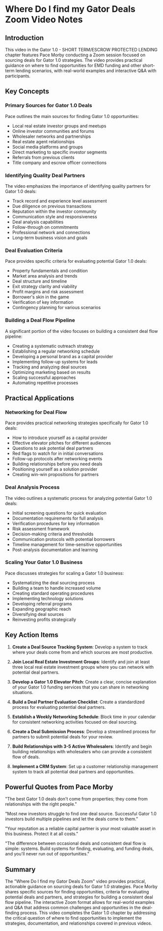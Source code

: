 # Where Do I find my Gator Deals Zoom Video Notes

## Introduction

This video in the Gator 1.0 - SHORT TERM/ESCROW PROTECTED LENDING chapter features Pace Morby conducting a Zoom session focused on sourcing deals for Gator 1.0 strategies. The video provides practical guidance on where to find opportunities for EMD funding and other short-term lending scenarios, with real-world examples and interactive Q&A with participants.

## Key Concepts

### Primary Sources for Gator 1.0 Deals

Pace outlines the main sources for finding Gator 1.0 opportunities:

- Local real estate investor groups and meetups
- Online investor communities and forums
- Wholesaler networks and partnerships
- Real estate agent relationships
- Social media platforms and groups
- Direct marketing to specific investor segments
- Referrals from previous clients
- Title company and escrow officer connections

### Identifying Quality Deal Partners

The video emphasizes the importance of identifying quality partners for Gator 1.0 deals:

- Track record and experience level assessment
- Due diligence on previous transactions
- Reputation within the investor community
- Communication style and responsiveness
- Deal analysis capabilities
- Follow-through on commitments
- Professional network and connections
- Long-term business vision and goals

### Deal Evaluation Criteria

Pace provides specific criteria for evaluating potential Gator 1.0 deals:

- Property fundamentals and condition
- Market area analysis and trends
- Deal structure and timeline
- Exit strategy clarity and viability
- Profit margins and risk assessment
- Borrower's skin in the game
- Verification of key information
- Contingency planning for various scenarios

### Building a Deal Flow Pipeline

A significant portion of the video focuses on building a consistent deal flow pipeline:

- Creating a systematic outreach strategy
- Establishing a regular networking schedule
- Developing a personal brand as a capital provider
- Implementing follow-up systems for leads
- Tracking and analyzing deal sources
- Optimizing marketing based on results
- Scaling successful approaches
- Automating repetitive processes

## Practical Applications

### Networking for Deal Flow

Pace provides practical networking strategies specifically for Gator 1.0 deals:

- How to introduce yourself as a capital provider
- Effective elevator pitches for different audiences
- Questions to ask potential deal partners
- Red flags to watch for in initial conversations
- Follow-up protocols after networking events
- Building relationships before you need deals
- Positioning yourself as a solution provider
- Creating win-win propositions for partners

### Deal Analysis Process

The video outlines a systematic process for analyzing potential Gator 1.0 deals:

- Initial screening questions for quick evaluation
- Documentation requirements for full analysis
- Verification procedures for key information
- Risk assessment framework
- Decision-making criteria and thresholds
- Communication protocols with potential borrowers
- Timeline management for time-sensitive opportunities
- Post-analysis documentation and learning

### Scaling Your Gator 1.0 Business

Pace discusses strategies for scaling a Gator 1.0 business:

- Systematizing the deal sourcing process
- Building a team to handle increased volume
- Creating standard operating procedures
- Implementing technology solutions
- Developing referral programs
- Expanding geographic reach
- Diversifying deal sources
- Reinvesting profits strategically

## Key Action Items

1. **Create a Deal Source Tracking System**: Develop a system to track where your deals come from and which sources are most productive.

2. **Join Local Real Estate Investment Groups**: Identify and join at least three local real estate investment groups where you can network with potential deal partners.

3. **Develop a Gator 1.0 Elevator Pitch**: Create a clear, concise explanation of your Gator 1.0 funding services that you can share in networking situations.

4. **Build a Deal Partner Evaluation Checklist**: Create a standardized process for evaluating potential deal partners.

5. **Establish a Weekly Networking Schedule**: Block time in your calendar for consistent networking activities focused on deal sourcing.

6. **Create a Deal Submission Process**: Develop a streamlined process for partners to submit potential deals for your review.

7. **Build Relationships with 3-5 Active Wholesalers**: Identify and begin building relationships with wholesalers who can provide a consistent flow of deals.

8. **Implement a CRM System**: Set up a customer relationship management system to track all potential deal partners and opportunities.

## Powerful Quotes from Pace Morby

"The best Gator 1.0 deals don't come from properties; they come from relationships with the right people."

"Most new investors struggle to find one deal source. Successful Gator 1.0 investors build multiple pipelines and let the deals come to them."

"Your reputation as a reliable capital partner is your most valuable asset in this business. Protect it at all costs."

"The difference between occasional deals and consistent deal flow is simple: systems. Build systems for finding, evaluating, and funding deals, and you'll never run out of opportunities."

## Summary

The "Where Do I find my Gator Deals Zoom" video provides practical, actionable guidance on sourcing deals for Gator 1.0 strategies. Pace Morby shares specific sources for finding opportunities, criteria for evaluating potential deals and partners, and strategies for building a consistent deal flow pipeline. The interactive Zoom format allows for real-world examples and Q&A that address common challenges and opportunities in the deal-finding process. This video completes the Gator 1.0 chapter by addressing the critical question of where to find opportunities to implement the strategies, documentation, and relationships covered in previous videos.
